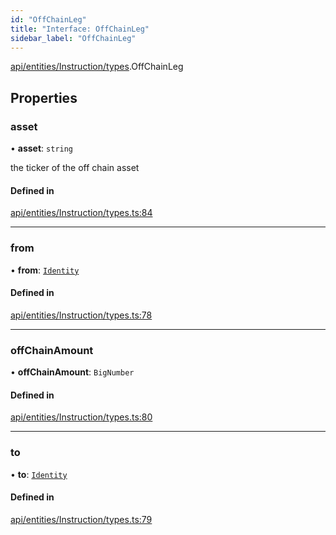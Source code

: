 ```yaml
---
id: "OffChainLeg"
title: "Interface: OffChainLeg"
sidebar_label: "OffChainLeg"
---
```


[api/entities/Instruction/types](../../../../../../modules/API/Entities/Instruction/Types/Types.md).OffChainLeg

## Properties

### asset

• **asset**: `string`

the ticker of the off chain asset

#### Defined in

[api/entities/Instruction/types.ts:84](https://github.com/PolymeshAssociation/polymesh-sdk/blob/f8a937f04/src/api/entities/Instruction/types.ts#L84)

___

### from

• **from**: [`Identity`](../../../../../../classes/API/Entities/Identity/Identity.md)

#### Defined in

[api/entities/Instruction/types.ts:78](https://github.com/PolymeshAssociation/polymesh-sdk/blob/f8a937f04/src/api/entities/Instruction/types.ts#L78)

___

### offChainAmount

• **offChainAmount**: `BigNumber`

#### Defined in

[api/entities/Instruction/types.ts:80](https://github.com/PolymeshAssociation/polymesh-sdk/blob/f8a937f04/src/api/entities/Instruction/types.ts#L80)

___

### to

• **to**: [`Identity`](../../../../../../classes/API/Entities/Identity/Identity.md)

#### Defined in

[api/entities/Instruction/types.ts:79](https://github.com/PolymeshAssociation/polymesh-sdk/blob/f8a937f04/src/api/entities/Instruction/types.ts#L79)
